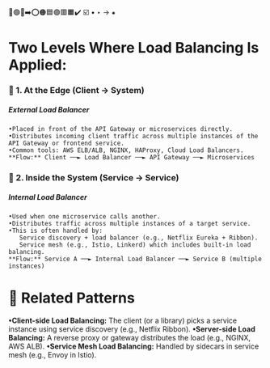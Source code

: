 🔵🟢🔴➡️⭕🟠🟦🟣🟥🟧✔️
☑️
•
‣
→
⁕

# Two Levels Where Load Balancing Is Applied:
### 🔹 1. At the Edge (Client → System)
##### External Load Balancer
    •Placed in front of the API Gateway or microservices directly.
    •Distributes incoming client traffic across multiple instances of the API Gateway or frontend service.
    •Common tools: AWS ELB/ALB, NGINX, HAProxy, Cloud Load Balancers.
    **Flow:** Client ──► Load Balancer ──► API Gateway ──► Microservices
### 🔹 2. Inside the System (Service → Service)
##### Internal Load Balancer
    •Used when one microservice calls another.
    •Distributes traffic across multiple instances of a target service.
    •This is often handled by:
       Service discovery + load balancer (e.g., Netflix Eureka + Ribbon).
       Service mesh (e.g., Istio, Linkerd) which includes built-in load balancing.
    **Flow:** Service A ──► Internal Load Balancer ──► Service B (multiple instances)

# 🔄 Related Patterns
   **•Client-side Load Balancing:** The client (or a library) picks a service instance using service discovery 
      (e.g., Netflix Ribbon).
   **•Server-side Load Balancing:** A reverse proxy or gateway distributes the load (e.g., NGINX, AWS ALB).
   **•Service Mesh Load Balancing:** Handled by sidecars in service mesh (e.g., Envoy in Istio).

